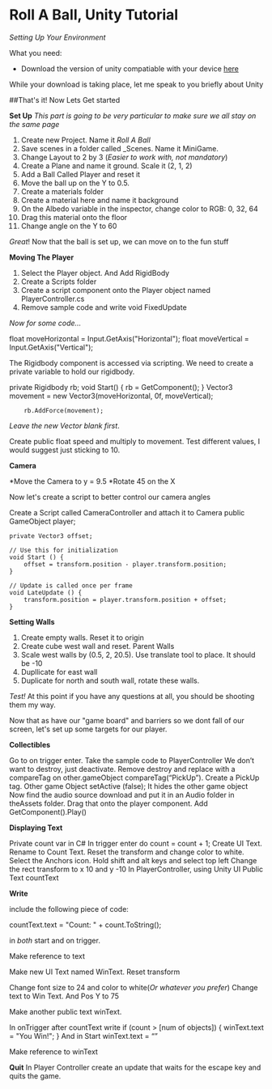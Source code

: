
# Roll A Ball, Unity Tutorial

_Setting Up Your Environment_

What you need: 
* Download the version of unity compatiable with your device [here](https://unity3d.com/get-unity/download)

While your download is taking place, let me speak to you briefly about Unity 

##That's it! Now Lets Get started

**Set Up**
_This part is going to be very particular to make sure we all stay on the same page_

1. Create new Project. Name it *Roll A Ball*
2. Save scenes in a folder called _Scenes. Name it MiniGame.
3. Change Layout to 2 by 3 (_Easier to work with, not mandatory_)
4. Create  a Plane and name it ground. Scale it (2, 1, 2)
5. Add a Ball Called Player and reset it
6. Move the ball up on the Y to 0.5.
7. Create a materials folder
8. Create a material here and name it background
9. On the Albedo variable in the inspector, change color to RGB: 0, 32, 64
10. Drag this material onto the floor
11. Change angle on the Y to 60

*Great*! Now that the ball is set up, we can move on to the fun stuff

**Moving The Player**

1. Select the Player object. And Add RigidBody
2. Create a Scripts folder
3. Create a script component onto the Player object named PlayerController.cs
4. Remove sample code and write void FixedUpdate

_Now for some code..._

float moveHorizontal = Input.GetAxis("Horizontal");
        float moveVertical = Input.GetAxis("Vertical");

The Rigidbody component is accessed via scripting. We need to create a private variable to hold our rigidbody. 

private Rigidbody rb;
void Start() {
        rb = GetComponent<Rigidbody>();
    }
Vector3 movement = new Vector3(moveHorizontal, 0f, moveVertical);

        rb.AddForce(movement);

*Leave the new Vector blank first*.

Create public float speed and multiply to movement. Test different values, I would suggest just sticking to 10.

**Camera**

*Move the Camera to y = 9.5
*Rotate 45 on the X

Now let's create a script to better control our camera angles

Create a Script called CameraController and attach it to Camera
    public GameObject player;

    private Vector3 offset;

    // Use this for initialization
    void Start () {
        offset = transform.position - player.transform.position;
    }
    
    // Update is called once per frame
    void LateUpdate () {
        transform.position = player.transform.position + offset;
    }


**Setting Walls**

1. Create empty walls. Reset it to origin
2. Create cube west wall and reset. Parent Walls
3. Scale west walls by (0.5, 2, 20.5). Use translate tool to place. It should be -10
4. Dupllicate for east wall
5. Duplicate for north and south wall, rotate these walls.

_Test!_  At this point if you have any questions at all, you should be shooting them my way.

Now that as have our "game board" and barriers so we dont fall of our screen, let's set up some targets for our player.

**Collectibles**

Go to on trigger enter. Take the sample code to PlayerController
We don’t want to destroy, just deactivate. 
Remove destroy and replace with a compareTag on other.gameObject 
compareTag(“PickUp”). Create a PickUp tag.
Other game Object setActive (false);
It hides the other game object  
Now find the audio source download and put it in an Audio folder in theAssets folder. Drag that onto the player component. Add GetComponent<AudioSource>().Play()

**Displaying Text**

Private count var in C#
In trigger enter do count = count + 1;
Create UI Text. Rename to Count Text. Reset the transform and change color to white.
Select the Anchors icon. Hold shift and alt keys and select top left
Change the rect transform to x 10 and y -10
In PlayerController, using Unity UI
Public Text countText

**Write**

include the following piece of code:

countText.text = "Count: " + count.ToString();

in *both* start and on trigger.

Make reference to text

Make new UI Text named WinText. Reset transform

Change font size to 24 and color to white(_Or whatever you prefer_)
Change text to Win Text. And Pos Y to 75

Make another public text winText.

In onTrigger after countText write
if (count > [num of objects]) {
                winText.text = "You Win!";
            }
And in Start winText.text = “”

Make reference to winText

**Quit**
In Player Controller create an update that waits for the escape key and quits the game.





























